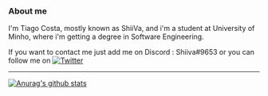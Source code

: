 ### About me 

I'm Tiago Costa, mostly known as ShiiVa, and i'm a student at University of Minho, where i'm getting a degree in Software Engineering.

If you want to contact me just add me on Discord : Shiiva#9653 or you can follow me on [![Twitter][1.2]][1]


<!-- Icons -->

[1.2]: http://i.imgur.com/wWzX9uB.png (twitter icon without padding)


<!-- Links to your social media accounts -->

[1]: http://www.twitter.com/tiago_daniel10

---
[![Anurag's github stats](https://github-readme-stats.vercel.app/api?username=ShiiVa03&show_icons=true&theme=dracula)](https://github.com/anuraghazra/github-readme-stats)
